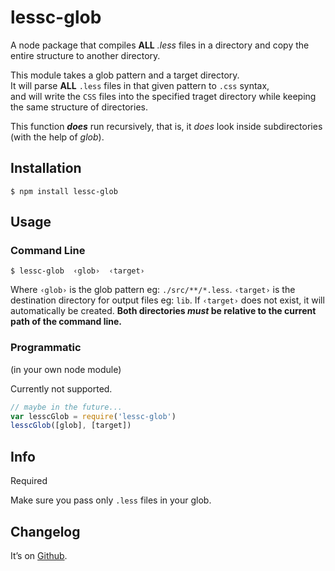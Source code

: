 # lessc-glob
A node package that compiles **ALL** *.less* files in a directory and copy the entire structure to another directory.

This module takes a glob pattern and a target directory.  
It will parse **ALL** `.less` files in that given pattern to `.css` syntax,  
and will write the `CSS` files into the specified traget directory while keeping the same structure of directories.

This function ***does*** run recursively, that is, it *does* look inside subdirectories (with the help of *glob*).

## Installation

    $ npm install lessc-glob

## Usage

### Command Line

    $ lessc-glob  ‹glob›  ‹target›

Where
`‹glob›` is the glob pattern eg: `./src/**/*.less`.
`‹target›` is the destination directory for output files eg: `lib`.
If `‹target›` does not exist, it will automatically be created.
**Both directories *must* be relative to the current path of the command line.**

### Programmatic

(in your own node module)

Currently not supported.

```js
// maybe in the future...
var lesscGlob = require('lessc-glob')
lesscGlob([glob], [target])
```


## Info

Required

Make sure you pass only `.less` files in your glob.


## Changelog

It’s on [Github](https://github.com/sag1v/lessc-glob/releases).
